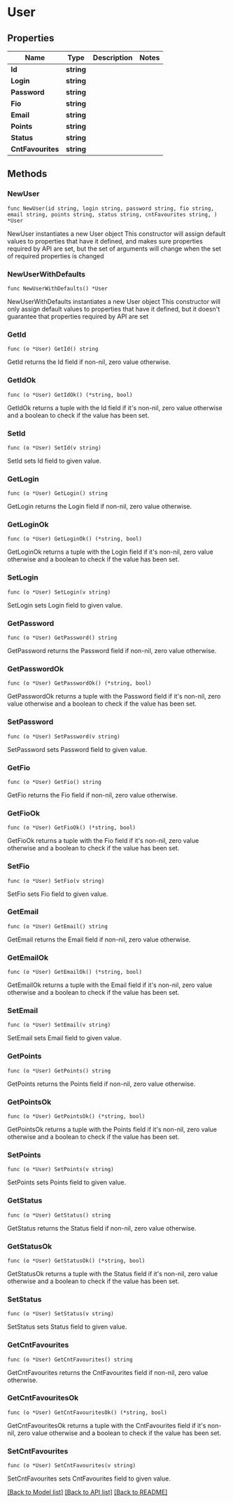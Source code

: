 # User

## Properties

Name | Type | Description | Notes
------------ | ------------- | ------------- | -------------
**Id** | **string** |  | 
**Login** | **string** |  | 
**Password** | **string** |  | 
**Fio** | **string** |  | 
**Email** | **string** |  | 
**Points** | **string** |  | 
**Status** | **string** |  | 
**CntFavourites** | **string** |  | 

## Methods

### NewUser

`func NewUser(id string, login string, password string, fio string, email string, points string, status string, cntFavourites string, ) *User`

NewUser instantiates a new User object
This constructor will assign default values to properties that have it defined,
and makes sure properties required by API are set, but the set of arguments
will change when the set of required properties is changed

### NewUserWithDefaults

`func NewUserWithDefaults() *User`

NewUserWithDefaults instantiates a new User object
This constructor will only assign default values to properties that have it defined,
but it doesn't guarantee that properties required by API are set

### GetId

`func (o *User) GetId() string`

GetId returns the Id field if non-nil, zero value otherwise.

### GetIdOk

`func (o *User) GetIdOk() (*string, bool)`

GetIdOk returns a tuple with the Id field if it's non-nil, zero value otherwise
and a boolean to check if the value has been set.

### SetId

`func (o *User) SetId(v string)`

SetId sets Id field to given value.


### GetLogin

`func (o *User) GetLogin() string`

GetLogin returns the Login field if non-nil, zero value otherwise.

### GetLoginOk

`func (o *User) GetLoginOk() (*string, bool)`

GetLoginOk returns a tuple with the Login field if it's non-nil, zero value otherwise
and a boolean to check if the value has been set.

### SetLogin

`func (o *User) SetLogin(v string)`

SetLogin sets Login field to given value.


### GetPassword

`func (o *User) GetPassword() string`

GetPassword returns the Password field if non-nil, zero value otherwise.

### GetPasswordOk

`func (o *User) GetPasswordOk() (*string, bool)`

GetPasswordOk returns a tuple with the Password field if it's non-nil, zero value otherwise
and a boolean to check if the value has been set.

### SetPassword

`func (o *User) SetPassword(v string)`

SetPassword sets Password field to given value.


### GetFio

`func (o *User) GetFio() string`

GetFio returns the Fio field if non-nil, zero value otherwise.

### GetFioOk

`func (o *User) GetFioOk() (*string, bool)`

GetFioOk returns a tuple with the Fio field if it's non-nil, zero value otherwise
and a boolean to check if the value has been set.

### SetFio

`func (o *User) SetFio(v string)`

SetFio sets Fio field to given value.


### GetEmail

`func (o *User) GetEmail() string`

GetEmail returns the Email field if non-nil, zero value otherwise.

### GetEmailOk

`func (o *User) GetEmailOk() (*string, bool)`

GetEmailOk returns a tuple with the Email field if it's non-nil, zero value otherwise
and a boolean to check if the value has been set.

### SetEmail

`func (o *User) SetEmail(v string)`

SetEmail sets Email field to given value.


### GetPoints

`func (o *User) GetPoints() string`

GetPoints returns the Points field if non-nil, zero value otherwise.

### GetPointsOk

`func (o *User) GetPointsOk() (*string, bool)`

GetPointsOk returns a tuple with the Points field if it's non-nil, zero value otherwise
and a boolean to check if the value has been set.

### SetPoints

`func (o *User) SetPoints(v string)`

SetPoints sets Points field to given value.


### GetStatus

`func (o *User) GetStatus() string`

GetStatus returns the Status field if non-nil, zero value otherwise.

### GetStatusOk

`func (o *User) GetStatusOk() (*string, bool)`

GetStatusOk returns a tuple with the Status field if it's non-nil, zero value otherwise
and a boolean to check if the value has been set.

### SetStatus

`func (o *User) SetStatus(v string)`

SetStatus sets Status field to given value.


### GetCntFavourites

`func (o *User) GetCntFavourites() string`

GetCntFavourites returns the CntFavourites field if non-nil, zero value otherwise.

### GetCntFavouritesOk

`func (o *User) GetCntFavouritesOk() (*string, bool)`

GetCntFavouritesOk returns a tuple with the CntFavourites field if it's non-nil, zero value otherwise
and a boolean to check if the value has been set.

### SetCntFavourites

`func (o *User) SetCntFavourites(v string)`

SetCntFavourites sets CntFavourites field to given value.



[[Back to Model list]](../README.md#documentation-for-models) [[Back to API list]](../README.md#documentation-for-api-endpoints) [[Back to README]](../README.md)


